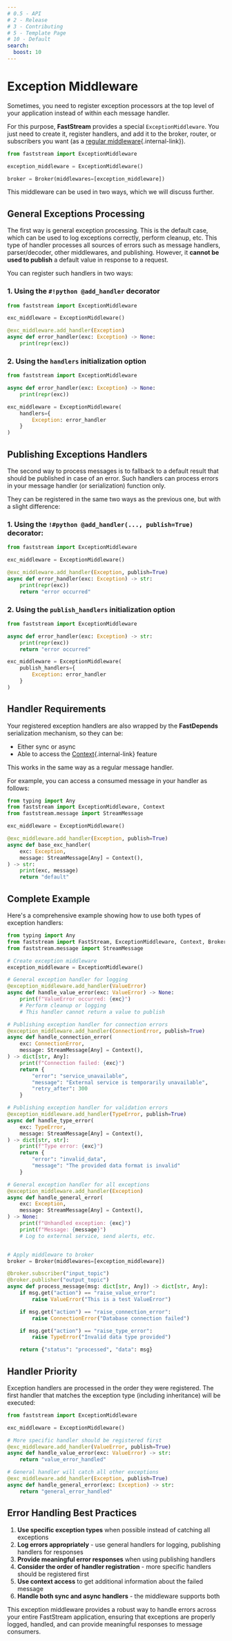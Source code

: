 ```yaml
---
# 0.5 - API
# 2 - Release
# 3 - Contributing
# 5 - Template Page
# 10 - Default
search:
  boost: 10
---
```


# Exception Middleware

Sometimes, you need to register exception processors at the top level of your application instead of within each message handler.

For this purpose, **FastStream** provides a special `ExceptionMiddleware`. You just need to create it, register handlers, and add it to the broker, router, or subscribers you want (as a [regular middleware](index.md){.internal-link}).

```python
from faststream import ExceptionMiddleware

exception_middleware = ExceptionMiddleware()

broker = Broker(middlewares=[exception_middleware])
```

This middleware can be used in two ways, which we will discuss further.

## General Exceptions Processing

The first way is general exception processing. This is the default case, which can be used to log exceptions correctly, perform cleanup, etc. This type of handler processes all sources of errors such as message handlers, parser/decoder, other middlewares, and publishing. However, it **cannot be used to publish** a default value in response to a request.

You can register such handlers in two ways:

### 1. Using the `#!python @add_handler` decorator

```python
from faststream import ExceptionMiddleware

exc_middleware = ExceptionMiddleware()

@exc_middleware.add_handler(Exception)
async def error_handler(exc: Exception) -> None:
    print(repr(exc))
```

### 2. Using the `handlers` initialization option

```python
from faststream import ExceptionMiddleware

async def error_handler(exc: Exception) -> None:
    print(repr(exc))

exc_middleware = ExceptionMiddleware(
    handlers={
        Exception: error_handler
    }
)
```

## Publishing Exceptions Handlers

The second way to process messages is to fallback to a default result that should be published in case of an error. Such handlers can process errors in your message handler (or serialization) function only.

They can be registered in the same two ways as the previous one, but with a slight difference:

### 1. Using the `!#python @add_handler(..., publish=True)` decorator:

```python
from faststream import ExceptionMiddleware

exc_middleware = ExceptionMiddleware()

@exc_middleware.add_handler(Exception, publish=True)
async def error_handler(exc: Exception) -> str:
    print(repr(exc))
    return "error occurred"
```

### 2. Using the `publish_handlers` initialization option

```python
from faststream import ExceptionMiddleware

async def error_handler(exc: Exception) -> str:
    print(repr(exc))
    return "error occurred"

exc_middleware = ExceptionMiddleware(
    publish_handlers={
        Exception: error_handler
    }
)
```

## Handler Requirements

Your registered exception handlers are also wrapped by the **FastDepends** serialization mechanism, so they can be:

- Either sync or async
- Able to access the [Context](../context/index.md){.internal-link} feature

This works in the same way as a regular message handler.

For example, you can access a consumed message in your handler as follows:

```python
from typing import Any
from faststream import ExceptionMiddleware, Context
from faststream.message import StreamMessage

exc_middleware = ExceptionMiddleware()

@exc_middleware.add_handler(Exception, publish=True)
async def base_exc_handler(
    exc: Exception,
    message: StreamMessage[Any] = Context(),
) -> str:
    print(exc, message)
    return "default"
```

## Complete Example

Here's a comprehensive example showing how to use both types of exception handlers:

```python
from typing import Any
from faststream import FastStream, ExceptionMiddleware, Context, Broker
from faststream.message import StreamMessage

# Create exception middleware
exception_middleware = ExceptionMiddleware()

# General exception handler for logging
@exception_middleware.add_handler(ValueError)
async def handle_value_error(exc: ValueError) -> None:
    print(f"ValueError occurred: {exc}")
    # Perform cleanup or logging
    # This handler cannot return a value to publish

# Publishing exception handler for connection errors
@exception_middleware.add_handler(ConnectionError, publish=True)
async def handle_connection_error(
    exc: ConnectionError,
    message: StreamMessage[Any] = Context(),
) -> dict[str, Any]:
    print(f"Connection failed: {exc}")
    return {
        "error": "service_unavailable",
        "message": "External service is temporarily unavailable",
        "retry_after": 300
    }

# Publishing exception handler for validation errors
@exception_middleware.add_handler(TypeError, publish=True)
async def handle_type_error(
    exc: TypeError,
    message: StreamMessage[Any] = Context(),
) -> dict[str, str]:
    print(f"Type error: {exc}")
    return {
        "error": "invalid_data",
        "message": "The provided data format is invalid"
    }

# General exception handler for all exceptions
@exception_middleware.add_handler(Exception)
async def handle_general_error(
    exc: Exception,
    message: StreamMessage[Any] = Context(),
) -> None:
    print(f"Unhandled exception: {exc}")
    print(f"Message: {message}")
    # Log to external service, send alerts, etc.


# Apply middleware to broker
broker = Broker(middlewares=[exception_middleware])

@broker.subscriber("input_topic")
@broker.publisher("output_topic")
async def process_message(msg: dict[str, Any]) -> dict[str, Any]:
    if msg.get("action") == "raise_value_error":
        raise ValueError("This is a test ValueError")

    if msg.get("action") == "raise_connection_error":
        raise ConnectionError("Database connection failed")

    if msg.get("action") == "raise_type_error":
        raise TypeError("Invalid data type provided")

    return {"status": "processed", "data": msg}
```

## Handler Priority

Exception handlers are processed in the order they were registered. The first handler that matches the exception type (including inheritance) will be executed:

```python
from faststream import ExceptionMiddleware

exc_middleware = ExceptionMiddleware()

# More specific handler should be registered first
@exc_middleware.add_handler(ValueError, publish=True)
async def handle_value_error(exc: ValueError) -> str:
    return "value_error_handled"

# General handler will catch all other exceptions
@exc_middleware.add_handler(Exception, publish=True)
async def handle_general_error(exc: Exception) -> str:
    return "general_error_handled"
```

## Error Handling Best Practices

1. **Use specific exception types** when possible instead of catching all exceptions
2. **Log errors appropriately** - use general handlers for logging, publishing handlers for responses
3. **Provide meaningful error responses** when using publishing handlers
4. **Consider the order of handler registration** - more specific handlers should be registered first
5. **Use context access** to get additional information about the failed message
6. **Handle both sync and async handlers** - the middleware supports both

This exception middleware provides a robust way to handle errors across your entire FastStream application, ensuring that exceptions are properly logged, handled, and can provide meaningful responses to message consumers.
